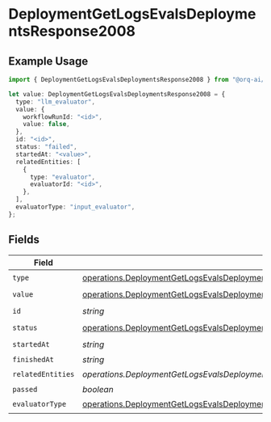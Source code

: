 # DeploymentGetLogsEvalsDeploymentsResponse2008

## Example Usage

```typescript
import { DeploymentGetLogsEvalsDeploymentsResponse2008 } from "@orq-ai/node/models/operations";

let value: DeploymentGetLogsEvalsDeploymentsResponse2008 = {
  type: "llm_evaluator",
  value: {
    workflowRunId: "<id>",
    value: false,
  },
  id: "<id>",
  status: "failed",
  startedAt: "<value>",
  relatedEntities: [
    {
      type: "evaluator",
      evaluatorId: "<id>",
    },
  ],
  evaluatorType: "input_evaluator",
};
```

## Fields

| Field                                                                                                                                                                                                                          | Type                                                                                                                                                                                                                           | Required                                                                                                                                                                                                                       | Description                                                                                                                                                                                                                    |
| ------------------------------------------------------------------------------------------------------------------------------------------------------------------------------------------------------------------------------ | ------------------------------------------------------------------------------------------------------------------------------------------------------------------------------------------------------------------------------ | ------------------------------------------------------------------------------------------------------------------------------------------------------------------------------------------------------------------------------ | ------------------------------------------------------------------------------------------------------------------------------------------------------------------------------------------------------------------------------ |
| `type`                                                                                                                                                                                                                         | [operations.DeploymentGetLogsEvalsDeploymentsResponse200ApplicationJSONResponseBodyData58Type](../../models/operations/deploymentgetlogsevalsdeploymentsresponse200applicationjsonresponsebodydata58type.md)                   | :heavy_check_mark:                                                                                                                                                                                                             | N/A                                                                                                                                                                                                                            |
| `value`                                                                                                                                                                                                                        | [operations.DeploymentGetLogsEvalsDeploymentsResponse200ApplicationJSONResponseBodyData58Value](../../models/operations/deploymentgetlogsevalsdeploymentsresponse200applicationjsonresponsebodydata58value.md)                 | :heavy_check_mark:                                                                                                                                                                                                             | N/A                                                                                                                                                                                                                            |
| `id`                                                                                                                                                                                                                           | *string*                                                                                                                                                                                                                       | :heavy_check_mark:                                                                                                                                                                                                             | N/A                                                                                                                                                                                                                            |
| `status`                                                                                                                                                                                                                       | [operations.DeploymentGetLogsEvalsDeploymentsResponse200ApplicationJSONResponseBodyData58Status](../../models/operations/deploymentgetlogsevalsdeploymentsresponse200applicationjsonresponsebodydata58status.md)               | :heavy_check_mark:                                                                                                                                                                                                             | N/A                                                                                                                                                                                                                            |
| `startedAt`                                                                                                                                                                                                                    | *string*                                                                                                                                                                                                                       | :heavy_check_mark:                                                                                                                                                                                                             | N/A                                                                                                                                                                                                                            |
| `finishedAt`                                                                                                                                                                                                                   | *string*                                                                                                                                                                                                                       | :heavy_minus_sign:                                                                                                                                                                                                             | N/A                                                                                                                                                                                                                            |
| `relatedEntities`                                                                                                                                                                                                              | *operations.DeploymentGetLogsEvalsDeploymentsResponse200ApplicationJSONResponseBodyData58RelatedEntities*[]                                                                                                                    | :heavy_check_mark:                                                                                                                                                                                                             | N/A                                                                                                                                                                                                                            |
| `passed`                                                                                                                                                                                                                       | *boolean*                                                                                                                                                                                                                      | :heavy_minus_sign:                                                                                                                                                                                                             | N/A                                                                                                                                                                                                                            |
| `evaluatorType`                                                                                                                                                                                                                | [operations.DeploymentGetLogsEvalsDeploymentsResponse200ApplicationJSONResponseBodyData58EvaluatorType](../../models/operations/deploymentgetlogsevalsdeploymentsresponse200applicationjsonresponsebodydata58evaluatortype.md) | :heavy_check_mark:                                                                                                                                                                                                             | N/A                                                                                                                                                                                                                            |